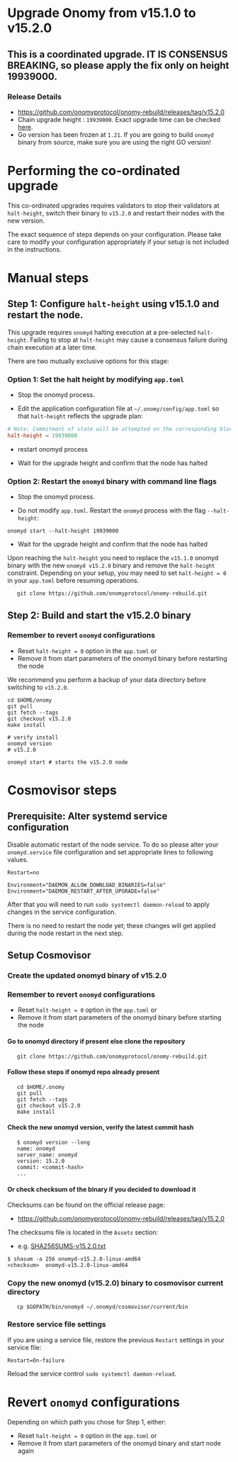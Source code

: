 # Upgrade Onomy from v15.1.0 to v15.2.0

## This is a coordinated upgrade. IT IS CONSENSUS BREAKING, so please apply the fix only on height 19939000.

### Release Details
* https://github.com/onomyprotocol/onomy-rebuild/releases/tag/v15.2.0
* Chain upgrade height : `19939000`. Exact upgrade time can be checked [here](https://www.mintscan.io/cosmos/block/19939000).
* Go version has been frozen at `1.21`. If you are going to build `onomyd` binary from source, make sure you are using the right GO version!

# Performing the co-ordinated upgrade

This co-ordinated upgrades requires validators to stop their validators at `halt-height`, switch their binary to `v15.2.0` and restart their nodes with the new version.

The exact sequence of steps depends on your configuration. Please take care to modify your configuration appropriately if your setup is not included in the instructions.

# Manual steps

## Step 1: Configure `halt-height` using v15.1.0 and restart the node.

This upgrade requires `onomyd` halting execution at a pre-selected `halt-height`. Failing to stop at `halt-height` may cause a consensus failure during chain execution at a later time.

There are two mutually exclusive options for this stage:

### Option 1: Set the halt height by modifying `app.toml`

* Stop the onomyd process.

* Edit the application configuration file at `~/.onomy/config/app.toml` so that `halt-height` reflects the upgrade plan:

```toml
# Note: Commitment of state will be attempted on the corresponding block.
halt-height = 19939000
```
* restart onomyd process

* Wait for the upgrade height and confirm that the node has halted

### Option 2: Restart the `onomyd` binary with command line flags

* Stop the onomyd process.

* Do not modify `app.toml`. Restart the `onomyd` process with the flag `--halt-height`:
```shell
onomyd start --halt-height 19939000
```

* Wait for the upgrade height and confirm that the node has halted

Upon reaching the `halt-height` you need to replace the `v15.1.0` onomyd binary with the new `onomyd v15.2.0` binary and remove the `halt-height` constraint.
Depending on your setup, you may need to set `halt-height = 0` in your `app.toml` before resuming operations.
```shell
   git clone https://github.com/onomyprotocol/onomy-rebuild.git
```

## Step 2: Build and start the v15.2.0 binary

### Remember to revert `onomyd` configurations
* Reset `halt-height = 0` option in the `app.toml` or
* Remove it from start parameters of the onomyd binary before restarting the node

We recommend you perform a backup of your data directory before switching to `v15.2.0`.

```shell
cd $HOME/onomy
git pull
git fetch --tags
git checkout v15.2.0
make install

# verify install
onomyd version
# v15.2.0
```

```shell
onomyd start # starts the v15.2.0 node
```

# Cosmovisor steps

## Prerequisite: Alter systemd service configuration

Disable automatic restart of the node service. To do so please alter your `onomyd.service` file configuration and set appropriate lines to following values.

```
Restart=no 

Environment="DAEMON_ALLOW_DOWNLOAD_BINARIES=false"
Environment="DAEMON_RESTART_AFTER_UPGRADE=false"
```

After that you will need to run `sudo systemctl daemon-reload` to apply changes in the service configuration.

There is no need to restart the node yet; these changes will get applied during the node restart in the next step.

## Setup Cosmovisor
### Create the updated onomyd binary of v15.2.0

### Remember to revert `onomyd` configurations
* Reset `halt-height = 0` option in the `app.toml` or
* Remove it from start parameters of the onomyd binary before starting the node

#### Go to onomyd directory if present else clone the repository

```shell
   git clone https://github.com/onomyprotocol/onomy-rebuild.git
```

#### Follow these steps if onomyd repo already present

```shell
   cd $HOME/.onomy
   git pull
   git fetch --tags
   git checkout v15.2.0
   make install
```

#### Check the new onomyd version, verify the latest commit hash
```shell
   $ onomyd version --long
   name: onomyd
   server_name: onomyd
   version: 15.2.0
   commit: <commit-hash>
   ...
```

#### Or check checksum of the binary if you decided to download it

Checksums can be found on the official release page:
* https://github.com/onomyprotocol/onomy-rebuild/releases/tag/v15.2.0

The checksums file is located in the `Assets` section:
* e.g. [SHA256SUMS-v15.2.0.txt](https://github.com/onomyprotocol/onomy-rebuild/releases/download/v15.2.0/SHA256SUMS-v15.2.0.txt)

```shell
$ shasum -a 256 onomyd-v15.2.0-linux-amd64
<checksum>  onomyd-v15.2.0-linux-amd64
```

### Copy the new onomyd (v15.2.0) binary to cosmovisor current directory
```shell
   cp $GOPATH/bin/onomyd ~/.onomyd/cosmovisor/current/bin
```

### Restore service file settings

If you are using a service file, restore the previous `Restart` settings in your service file: 
```
Restart=On-failure 
```
Reload the service control `sudo systemctl daemon-reload`.

# Revert `onomyd` configurations

Depending on which path you chose for Step 1, either:

* Reset `halt-height = 0` option in the `app.toml` or
* Remove it from start parameters of the onomyd binary and start node again